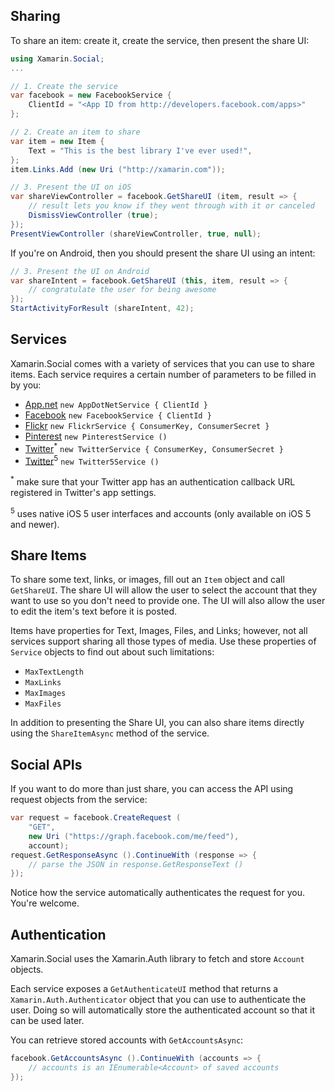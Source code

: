 ## Sharing

To share an item: create it, create the service, then present the share UI:

```csharp
using Xamarin.Social;
...

// 1. Create the service
var facebook = new FacebookService {
	ClientId = "<App ID from http://developers.facebook.com/apps>"
};

// 2. Create an item to share
var item = new Item {
	Text = "This is the best library I've ever used!",
};
item.Links.Add (new Uri ("http://xamarin.com"));

// 3. Present the UI on iOS
var shareViewController = facebook.GetShareUI (item, result => {
	// result lets you know if they went through with it or canceled
	DismissViewController (true);
});
PresentViewController (shareViewController, true, null);
```

If you're on Android, then you should present the share UI using an intent:

```csharp
// 3. Present the UI on Android
var shareIntent = facebook.GetShareUI (this, item, result => {
	// congratulate the user for being awesome
});
StartActivityForResult (shareIntent, 42);
```


## Services

Xamarin.Social comes with a variety of services that you can use to share items. Each service requires a certain number of parameters to be filled in by you:

* [App.net](https://alpha.app.net/developer/apps/) `new AppDotNetService { ClientId }`
* [Facebook](http://developers.facebook.com) `new FacebookService { ClientId }`
* [Flickr](http://www.flickr.com/services/api/) `new FlickrService { ConsumerKey, ConsumerSecret }`
* [Pinterest](http://pinterest.com) `new PinterestService ()`
* [Twitter](http://dev.twitter.com)<sup>*</sup> `new TwitterService { ConsumerKey, ConsumerSecret }`
* [Twitter](http://dev.twitter.com)<sup>5</sup> `new Twitter5Service ()`

<sup>*</sup> make sure that your Twitter app has an authentication callback URL registered in Twitter's app settings.

<sup>5</sup> uses native iOS 5 user interfaces and accounts (only available on iOS 5 and newer).





## Share Items

To share some text, links, or images, fill out an `Item` object and call `GetShareUI`. The share UI will allow the user to select the account that they want to use so you don't need to provide one. The UI will also allow the user to edit the item's text before it is posted.

Items have properties for Text, Images, Files, and Links; however, not all services support sharing all those types of media. Use these properties of `Service` objects to find out about such limitations:

* `MaxTextLength`
* `MaxLinks`
* `MaxImages`
* `MaxFiles`

In addition to presenting the Share UI, you can also share items directly using the `ShareItemAsync` method of the service.



## Social APIs

If you want to do more than just share, you can access the API using request objects from the service:

```csharp
var request = facebook.CreateRequest (
	"GET",
	new Uri ("https://graph.facebook.com/me/feed"),
	account);
request.GetResponseAsync ().ContinueWith (response => {
	// parse the JSON in response.GetResponseText ()
});
```

Notice how the service automatically authenticates the request for you. You're welcome.



## Authentication

Xamarin.Social uses the Xamarin.Auth library to fetch and store `Account` objects. 

Each service exposes a `GetAuthenticateUI` method that returns a `Xamarin.Auth.Authenticator` object that you can use to authenticate the user. Doing so will automatically store the authenticated account so that it can be used later.

You can retrieve stored accounts with `GetAccountsAsync`:

```csharp
facebook.GetAccountsAsync ().ContinueWith (accounts => {
	// accounts is an IEnumerable<Account> of saved accounts
});
```